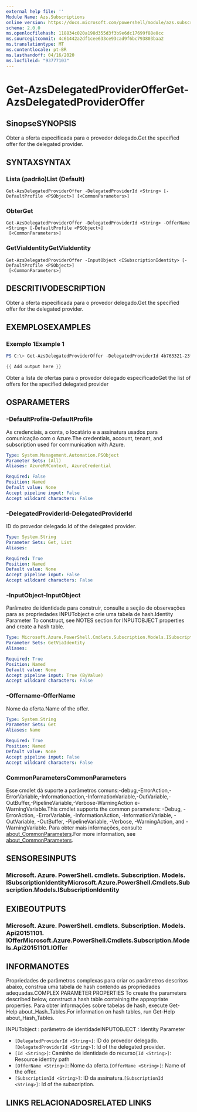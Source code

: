 ```yaml
---
external help file: ''
Module Name: Azs.Subscriptions
online version: https://docs.microsoft.com/powershell/module/azs.subscriptions/get-azsdelegatedprovideroffer
schema: 2.0.0
ms.openlocfilehash: 118834c020a198d355d3f3b9e6dc17699f88e0cc
ms.sourcegitcommit: 4c61442a2df1cee633ce93cad9f6bc793803baa2
ms.translationtype: MT
ms.contentlocale: pt-BR
ms.lasthandoff: 04/16/2020
ms.locfileid: "93777103"
---
```

# <span data-ttu-id="4d92b-101">Get-AzsDelegatedProviderOffer</span><span class="sxs-lookup"><span data-stu-id="4d92b-101">Get-AzsDelegatedProviderOffer</span></span>

## <span data-ttu-id="4d92b-102">Sinopse</span><span class="sxs-lookup"><span data-stu-id="4d92b-102">SYNOPSIS</span></span>
<span data-ttu-id="4d92b-103">Obter a oferta especificada para o provedor delegado.</span><span class="sxs-lookup"><span data-stu-id="4d92b-103">Get the specified offer for the delegated provider.</span></span>

## <span data-ttu-id="4d92b-104">SYNTAX</span><span class="sxs-lookup"><span data-stu-id="4d92b-104">SYNTAX</span></span>

### <span data-ttu-id="4d92b-105">Lista (padrão)</span><span class="sxs-lookup"><span data-stu-id="4d92b-105">List (Default)</span></span>
```
Get-AzsDelegatedProviderOffer -DelegatedProviderId <String> [-DefaultProfile <PSObject>] [<CommonParameters>]
```

### <span data-ttu-id="4d92b-106">Obter</span><span class="sxs-lookup"><span data-stu-id="4d92b-106">Get</span></span>
```
Get-AzsDelegatedProviderOffer -DelegatedProviderId <String> -OfferName <String> [-DefaultProfile <PSObject>]
 [<CommonParameters>]
```

### <span data-ttu-id="4d92b-107">GetViaIdentity</span><span class="sxs-lookup"><span data-stu-id="4d92b-107">GetViaIdentity</span></span>
```
Get-AzsDelegatedProviderOffer -InputObject <ISubscriptionIdentity> [-DefaultProfile <PSObject>]
 [<CommonParameters>]
```

## <span data-ttu-id="4d92b-108">DESCRITIVO</span><span class="sxs-lookup"><span data-stu-id="4d92b-108">DESCRIPTION</span></span>
<span data-ttu-id="4d92b-109">Obter a oferta especificada para o provedor delegado.</span><span class="sxs-lookup"><span data-stu-id="4d92b-109">Get the specified offer for the delegated provider.</span></span>

## <span data-ttu-id="4d92b-110">EXEMPLOS</span><span class="sxs-lookup"><span data-stu-id="4d92b-110">EXAMPLES</span></span>

### <span data-ttu-id="4d92b-111">Exemplo 1</span><span class="sxs-lookup"><span data-stu-id="4d92b-111">Example 1</span></span>
```powershell
PS C:\> Get-AzsDelegatedProviderOffer -DelegatedProviderId 4b763321-23f5-4a45-a44d-9ccfdd705a3d

{{ Add output here }}
```

<span data-ttu-id="4d92b-112">Obter a lista de ofertas para o provedor delegado especificado</span><span class="sxs-lookup"><span data-stu-id="4d92b-112">Get the list of offers for the specified delegated provider</span></span>

## <span data-ttu-id="4d92b-113">OS</span><span class="sxs-lookup"><span data-stu-id="4d92b-113">PARAMETERS</span></span>

### <span data-ttu-id="4d92b-114">-DefaultProfile</span><span class="sxs-lookup"><span data-stu-id="4d92b-114">-DefaultProfile</span></span>
<span data-ttu-id="4d92b-115">As credenciais, a conta, o locatário e a assinatura usados para comunicação com o Azure.</span><span class="sxs-lookup"><span data-stu-id="4d92b-115">The credentials, account, tenant, and subscription used for communication with Azure.</span></span>

```yaml
Type: System.Management.Automation.PSObject
Parameter Sets: (All)
Aliases: AzureRMContext, AzureCredential

Required: False
Position: Named
Default value: None
Accept pipeline input: False
Accept wildcard characters: False

```

### <span data-ttu-id="4d92b-116">-DelegatedProviderId</span><span class="sxs-lookup"><span data-stu-id="4d92b-116">-DelegatedProviderId</span></span>
<span data-ttu-id="4d92b-117">ID do provedor delegado.</span><span class="sxs-lookup"><span data-stu-id="4d92b-117">Id of the delegated provider.</span></span>

```yaml
Type: System.String
Parameter Sets: Get, List
Aliases:

Required: True
Position: Named
Default value: None
Accept pipeline input: False
Accept wildcard characters: False

```

### <span data-ttu-id="4d92b-118">-InputObject</span><span class="sxs-lookup"><span data-stu-id="4d92b-118">-InputObject</span></span>
<span data-ttu-id="4d92b-119">Parâmetro de identidade para construir, consulte a seção de observações para as propriedades INPUTobject e crie uma tabela de hash.</span><span class="sxs-lookup"><span data-stu-id="4d92b-119">Identity Parameter To construct, see NOTES section for INPUTOBJECT properties and create a hash table.</span></span>

```yaml
Type: Microsoft.Azure.PowerShell.Cmdlets.Subscription.Models.ISubscriptionIdentity
Parameter Sets: GetViaIdentity
Aliases:

Required: True
Position: Named
Default value: None
Accept pipeline input: True (ByValue)
Accept wildcard characters: False

```

### <span data-ttu-id="4d92b-120">-Offername</span><span class="sxs-lookup"><span data-stu-id="4d92b-120">-OfferName</span></span>
<span data-ttu-id="4d92b-121">Nome da oferta.</span><span class="sxs-lookup"><span data-stu-id="4d92b-121">Name of the offer.</span></span>

```yaml
Type: System.String
Parameter Sets: Get
Aliases: Name

Required: True
Position: Named
Default value: None
Accept pipeline input: False
Accept wildcard characters: False

```

### <span data-ttu-id="4d92b-122">CommonParameters</span><span class="sxs-lookup"><span data-stu-id="4d92b-122">CommonParameters</span></span>
<span data-ttu-id="4d92b-123">Esse cmdlet dá suporte a parâmetros comuns:-debug,-ErrorAction,-ErrorVariable,-Informationaction,-InformationVariable,-OutVariable,-OutBuffer,-PipelineVariable,-Verbose-WarningAction e-WarningVariable.</span><span class="sxs-lookup"><span data-stu-id="4d92b-123">This cmdlet supports the common parameters: -Debug, -ErrorAction, -ErrorVariable, -InformationAction, -InformationVariable, -OutVariable, -OutBuffer, -PipelineVariable, -Verbose, -WarningAction, and -WarningVariable.</span></span> <span data-ttu-id="4d92b-124">Para obter mais informações, consulte [about_CommonParameters](http://go.microsoft.com/fwlink/?LinkID=113216).</span><span class="sxs-lookup"><span data-stu-id="4d92b-124">For more information, see [about_CommonParameters](http://go.microsoft.com/fwlink/?LinkID=113216).</span></span>

## <span data-ttu-id="4d92b-125">SENSORES</span><span class="sxs-lookup"><span data-stu-id="4d92b-125">INPUTS</span></span>

### <span data-ttu-id="4d92b-126">Microsoft. Azure. PowerShell. cmdlets. Subscription. Models. ISubscriptionIdentity</span><span class="sxs-lookup"><span data-stu-id="4d92b-126">Microsoft.Azure.PowerShell.Cmdlets.Subscription.Models.ISubscriptionIdentity</span></span>

## <span data-ttu-id="4d92b-127">EXIBE</span><span class="sxs-lookup"><span data-stu-id="4d92b-127">OUTPUTS</span></span>

### <span data-ttu-id="4d92b-128">Microsoft. Azure. PowerShell. cmdlets. Subscription. Models. Api20151101. IOffer</span><span class="sxs-lookup"><span data-stu-id="4d92b-128">Microsoft.Azure.PowerShell.Cmdlets.Subscription.Models.Api20151101.IOffer</span></span>



## <span data-ttu-id="4d92b-129">INFORMA</span><span class="sxs-lookup"><span data-stu-id="4d92b-129">NOTES</span></span>

<span data-ttu-id="4d92b-130">Propriedades de parâmetros complexas para criar os parâmetros descritos abaixo, construa uma tabela de hash contendo as propriedades adequadas.</span><span class="sxs-lookup"><span data-stu-id="4d92b-130">COMPLEX PARAMETER PROPERTIES To create the parameters described below, construct a hash table containing the appropriate properties.</span></span> <span data-ttu-id="4d92b-131">Para obter informações sobre tabelas de hash, execute Get-Help about_Hash_Tables.</span><span class="sxs-lookup"><span data-stu-id="4d92b-131">For information on hash tables, run Get-Help about_Hash_Tables.</span></span>

<span data-ttu-id="4d92b-132">INPUTobject <ISubscriptionIdentity> : parâmetro de identidade</span><span class="sxs-lookup"><span data-stu-id="4d92b-132">INPUTOBJECT <ISubscriptionIdentity>: Identity Parameter</span></span>
  - <span data-ttu-id="4d92b-133">`[DelegatedProviderId <String>]`: ID do provedor delegado.</span><span class="sxs-lookup"><span data-stu-id="4d92b-133">`[DelegatedProviderId <String>]`: Id of the delegated provider.</span></span>
  - <span data-ttu-id="4d92b-134">`[Id <String>]`: Caminho de identidade do recurso</span><span class="sxs-lookup"><span data-stu-id="4d92b-134">`[Id <String>]`: Resource identity path</span></span>
  - <span data-ttu-id="4d92b-135">`[OfferName <String>]`: Nome da oferta.</span><span class="sxs-lookup"><span data-stu-id="4d92b-135">`[OfferName <String>]`: Name of the offer.</span></span>
  - <span data-ttu-id="4d92b-136">`[SubscriptionId <String>]`: ID da assinatura.</span><span class="sxs-lookup"><span data-stu-id="4d92b-136">`[SubscriptionId <String>]`: Id of the subscription.</span></span>

## <span data-ttu-id="4d92b-137">LINKS RELACIONADOS</span><span class="sxs-lookup"><span data-stu-id="4d92b-137">RELATED LINKS</span></span>

